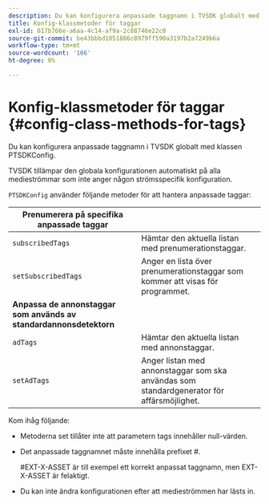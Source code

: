 ```yaml
---
description: Du kan konfigurera anpassade taggnamn i TVSDK globalt med klassen PTSDKConfig.
title: Konfig-klassmetoder för taggar
exl-id: 017b766e-a6aa-4c14-af9a-2c88746e22c0
source-git-commit: be43bbbd1051886c8979ff590a3197b2a7249b6a
workflow-type: tm+mt
source-wordcount: '166'
ht-degree: 0%

---
```


# Konfig-klassmetoder för taggar {#config-class-methods-for-tags}

Du kan konfigurera anpassade taggnamn i TVSDK globalt med klassen PTSDKConfig.

TVSDK tillämpar den globala konfigurationen automatiskt på alla medieströmmar som inte anger någon strömsspecifik konfiguration.

`PTSDKConfig` använder följande metoder för att hantera anpassade taggar:

| **Prenumerera på specifika anpassade taggar** |  |
|---|---|
| `subscribedTags` | Hämtar den aktuella listan med prenumerationstaggar. |
| `setSubscribedTags` | Anger en lista över prenumerationstaggar som kommer att visas för programmet. |
| **Anpassa de annonstaggar som används av standardannonsdetektorn** |
| `adTags` | Hämtar den aktuella listan med annonstaggar. |
| `setAdTags` | Anger listan med annonstaggar som ska användas som standardgenerator för affärsmöjlighet. |


Kom ihåg följande:

* Metoderna set tillåter inte att parametern tags innehåller null-värden.
* Det anpassade taggnamnet måste innehålla prefixet #.

   #EXT-X-ASSET är till exempel ett korrekt anpassat taggnamn, men EXT-X-ASSET är felaktigt.
* Du kan inte ändra konfigurationen efter att medieströmmen har lästs in.
